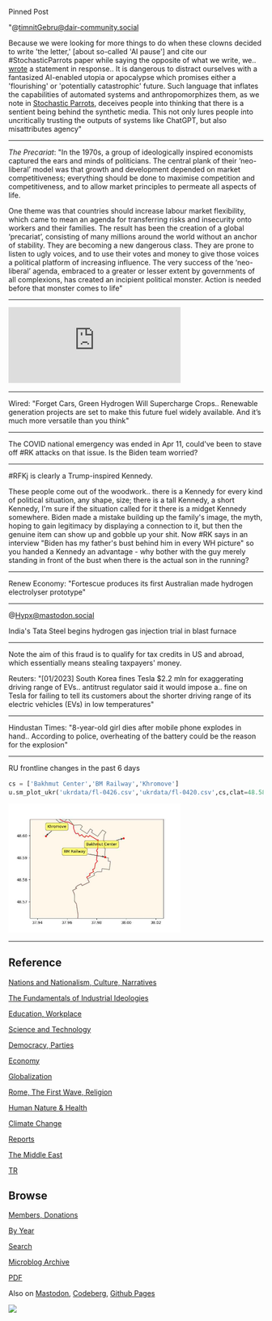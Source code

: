 Pinned Post

"@timnitGebru@dair-community.social

Because we were looking for more things to do when these clowns
decided to write 'the letter,' [about so-called 'AI pause'] and cite
our \#StochasticParrots paper while saying the opposite of what we
write, we.. [wrote](https://www.dair-institute.org/blog/letter-statement-March2023)
a statement in response.. It is dangerous to distract ourselves with a fantasized
AI-enabled utopia or apocalypse which promises either a 'flourishing' or
'potentially catastrophic' future. Such language that inflates the capabilities
of automated systems and anthropomorphizes them, as we note in [Stochastic Parrots](https://dl.acm.org/doi/abs/10.1145/3442188.3445922), 
deceives people into thinking that there is a sentient being behind the
synthetic media. This not only lures people into uncritically trusting
the outputs of systems like ChatGPT, but also misattributes agency"

---

*The Precariat*: "In the 1970s, a group of ideologically inspired
economists captured the ears and minds of politicians. The central
plank of their ‘neo-liberal’ model was that growth and development
depended on market competitiveness; everything should be done to
maximise competition and competitiveness, and to allow market
principles to permeate all aspects of life.

One theme was that countries should increase labour market
flexibility, which came to mean an agenda for transferring risks and
insecurity onto workers and their families. The result has been the
creation of a global ‘precariat’, consisting of many millions around
the world without an anchor of stability. They are becoming a new
dangerous class. They are prone to listen to ugly voices, and to use
their votes and money to give those voices a political platform of
increasing influence. The very success of the ‘neo-liberal’ agenda,
embraced to a greater or lesser extent by governments of all
complexions, has created an incipient political monster. Action is
needed before that monster comes to life"

---

<iframe width="340" src="https://www.youtube.com/embed/SraQi_BXsJc?end=1110" title="Will universal basic income become mainstream? | The Stream" frameborder="0" allow="accelerometer; autoplay; clipboard-write; encrypted-media; gyroscope; picture-in-picture; web-share" allowfullscreen></iframe>

---

Wired: "Forget Cars, Green Hydrogen Will Supercharge Crops.. Renewable
generation projects are set to make this future fuel widely
available. And it’s much more versatile than you think"

---

The COVID national emergency was ended in Apr 11, could've been to
stave off \#RK attacks on that issue. Is the Biden team worried?

---

\#RFKj is clearly a Trump-inspired Kennedy.

These people come out of the woodwork.. there is a Kennedy for every
kind of political situation, any shape, size; there is a tall Kennedy,
a short Kennedy, I'm sure if the situation called for it there is a
midget Kennedy somewhere. Biden made a mistake building up the
family's image, the myth, hoping to gain legitimacy by displaying a
connection to it, but then the genuine item can show up and gobble up
your shit. Now \#RK says in an interview "Biden has my father's bust
behind him in every WH picture" so you handed a Kennedy an advantage -
why bother with the guy merely standing in front of the bust when
there is the actual son in the running? 

---

Renew Economy: "Fortescue produces its first Australian made hydrogen
electrolyser prototype"

---

@Hypx@mastodon.social

India's Tata Steel begins hydrogen gas injection trial in blast furnace

---

Note the aim of this fraud is to qualify for tax credits in US and
abroad, which essentially means stealing taxpayers' money.

Reuters: "[01/2023] South Korea fines Tesla $2.2 mln for exaggerating
driving range of EVs.. antitrust regulator said it would impose
a.. fine on Tesla for failing to tell its customers about the shorter
driving range of its electric vehicles (EVs) in low temperatures"

---

Hindustan Times: "8-year-old girl dies after mobile phone explodes in
hand.. According to police, overheating of the battery could be the
reason for the explosion"

---

RU frontline changes in the past 6 days

```python
cs = ['Bakhmut Center','BM Railway','Khromove']
u.sm_plot_ukr('ukrdata/fl-0426.csv','ukrdata/fl-0420.csv',cs,clat=48.585,clon=37.98,zoom=0.005)
```

<img width='340' src='mbl/2023/ukr-11.jpg'/> 

---

## Reference

[Nations and Nationalism, Culture, Narratives](0119/2013/02/nations-and-nationalism.html)

[The Fundamentals of Industrial Ideologies](0119/2011/04/fundamentals-of-industrial-ideologies.html)

[Education, Workplace](0119/2017/09/education-workplace.html)

[Science and Technology](0119/2018/09/science-technology.html)

[Democracy, Parties](0119/2016/11/democracy.html)

[Economy](2021/01/economy.html)

[Globalization](0119/2018/09/globalization.html)

[Rome, The First Wave, Religion](0119/2017/12/rome.html)

[Human Nature & Health](2020/07/human-nature.html)

[Climate Change](2022/01/climate.html)

[Reports](2021/01/reports.html)

[The Middle East](0119/2019/07/middleeast.html)

[TR](../tr/index.html)

## Browse

[Members, Donations](2022/08/members.html)

[By Year](years.html)

[Search](search.html)

[Microblog Archive](mbl/index.html)

[PDF](https://drive.google.com/uc?export=view&id=1FSi-1MnqXVq_PVTEXzzflwN8-7h92N_R)

Also on 
[Mastodon](https://masto.ai/@muratk3n),
[Codeberg](https://muratk5n.codeberg.page/en/),
[Github Pages](https://muratk5n.github.io/thirdwave/en/)

<img src='https://drive.google.com/uc?export=view&id=1zsIeciFSvlr-sWB84Tc0mfZ_NYqn9VQx'/> 



